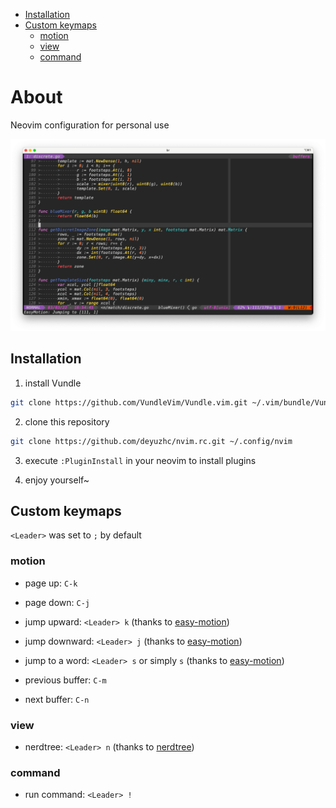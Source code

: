 * [Installation](#installation)
* [Custom keymaps](#custom-keymaps)
  * [motion](#motion)
  * [view](#view)
  * [command](#command)

# About

Neovim configuration for personal use

![ScreenShot](screenshot.png)

## Installation

1. install Vundle
```sh
git clone https://github.com/VundleVim/Vundle.vim.git ~/.vim/bundle/Vundle.vim
```

2. clone this repository
```sh
git clone https://github.com/deyuzhc/nvim.rc.git ~/.config/nvim
```

3. execute `:PluginInstall` in your neovim to install plugins

4. enjoy yourself~


## Custom keymaps

`<Leader>` was set to `;` by default

### motion

- page up: `C-k`
- page down: `C-j`

- jump upward: `<Leader> k` (thanks to [easy-motion](https://github.com/easymotion/vim-easymotion.git))
- jump downward: `<Leader> j` (thanks to [easy-motion](https://github.com/easymotion/vim-easymotion.git))
- jump to a word: `<Leader> s` or simply `s` (thanks to [easy-motion](https://github.com/easymotion/vim-easymotion.git))

- previous buffer: `C-m`
- next buffer: `C-n`

### view

- nerdtree: `<Leader> n` (thanks to [nerdtree](https://github.com/preservim/nerdtree.git))

### command

- run command: `<Leader> !`
